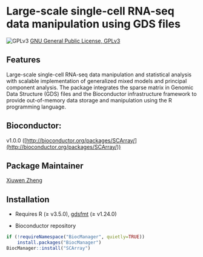 Large-scale single-cell RNA-seq data manipulation using GDS files
====

![GPLv3](http://www.gnu.org/graphics/gplv3-88x31.png)
[GNU General Public License, GPLv3](http://www.gnu.org/copyleft/gpl.html)


## Features

Large-scale single-cell RNA-seq data manipulation and statistical analysis with scalable implementation of generalized mixed models and principal component analysis. The package integrates the sparse matrix in Genomic Data Structure (GDS) files and the Bioconductor infrastructure framework to provide out-of-memory data storage and manipulation using the R programming language.


## Bioconductor:

v1.0.0 ([http://bioconductor.org/packages/SCArray/](http://bioconductor.org/packages/SCArray/))


## Package Maintainer

[Xiuwen Zheng](xiuwen.zheng@abbvie.com)


## Installation

* Requires R (≥ v3.5.0), [gdsfmt](http://www.bioconductor.org/packages/gdsfmt) (≥ v1.24.0)

* Bioconductor repository
```R
if (!requireNamespace("BiocManager", quietly=TRUE))
    install.packages("BiocManager")
BiocManager::install("SCArray")
```
